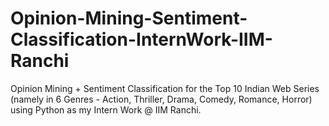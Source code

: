 # Opinion-Mining-Sentiment-Classification-InternWork-IIM-Ranchi
Opinion Mining + Sentiment Classification for the Top 10 Indian Web Series (namely in 6 Genres - Action, Thriller, Drama, Comedy, Romance, Horror) using Python as my Intern Work @ IIM Ranchi.
